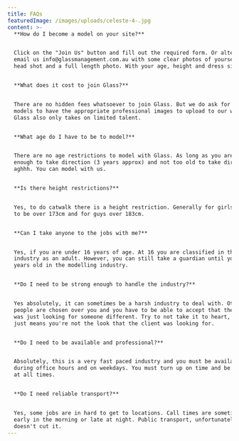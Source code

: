 ```yaml
---
title: FAQs
featuredImage: /images/uploads/celeste-4-.jpg
content: >-
  **How do I become a model on your site?**


  Click on the "Join Us" button and fill out the required form. Or alternately
  email us info@glassmanagement.com.au with some clear photos of yourself, a
  head shot and a full length photo. With your age, height and dress size.


  **What does it cost to join Glass?**


  There are no hidden fees whatsoever to join Glass. But we do ask for all
  models to have the appropriate professional images to upload to our website.
  Glass also only takes on limited talent.


  **What age do I have to be to model?**


  There are no age restrictions to model with Glass. As long as you are old
  enough to take direction (3 years approx) and not too old to take direction
  aghhh. You can model with us.


  **Is there height restrictions?**


  Yes, to do catwalk there is a height restriction. Generally for girls you have
  to be over 173cm and for guys over 183cm.


  **Can I take anyone to the jobs with me?**


  Yes, if you are under 16 years of age. At 16 you are classified in the film
  industry as an adult. However, you can still take a guardian until you are 18
  years old in the modelling industry.


  **Do I need to be strong enough to handle the industry?**


  Yes absolutely, it can sometimes be a harsh industry to deal with. Other
  people are chosen over you and you have to be able to accept that the client
  was just looking for someone different. Try to not take it to heart, as it
  just means you're not the look that the client was looking for.


  **Do I need to be available and professional?**


  Absolutely, this is a very fast paced industry and you must be available
  during office hours and on weekdays. You must turn up on time and be prepared
  at all times.


  **Do I need reliable transport?**


  Yes, some jobs are in hard to get to locations. Call times are sometimes very
  early in the morning or late at night. Public transport, unfortunately, just
  doesn't cut it.
---
```


